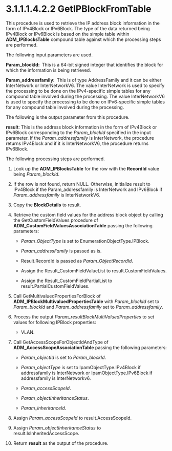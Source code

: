 <html dir="LTR" xmlns:mshelp="http://msdn.microsoft.com/mshelp" xmlns:ddue="http://ddue.schemas.microsoft.com/authoring/2003/5" xmlns:xlink="http://www.w3.org/1999/xlink" xmlns:tool="http://www.microsoft.com/tooltip">
 <body>
 <div id="header">
 <h1 class="heading">3.1.1.1.4.2.2 GetIPBlockFromTable</h1>
 </div>
 <div id="mainSection">
 <div id="mainBody">
 <div id="allHistory" class="saveHistory"></div>
 <div id="sectionSection0" class="section" name="collapseableSection">
 

<p>This procedure is used to retrieve the IP address block
information in the form of IPv4Block or IPv6Block. The type of the data
returned being IPv4Block or IPv6Block is based on the simple table within <b>ADM_IPBlocksTable</b>
compound table against which the processing steps are performed. </p>

<p>The following input parameters are used.</p>

<p><b>Param_blockId: </b> This is a 64-bit signed
integer that identifies the block for which the information is being retrieved.</p>

<p><b>Param_addressfamily: </b> This is of type
AddressFamily and it can be either InterNetwork or InterNetworkV6. The value
InterNetwork is used to specify the processing to be done on the IPv4-specific
simple tables for any compound table involved during the processing. The value
InterNetworkV6 is used to specify the processing to be done on IPv6-specific
simple tables for any compound table involved during the processing. </p>

<p>The following is the
output parameter from this procedure.</p>

<p><b>result</b>: This is the address block information
in the form of IPv4Block or IPv6Block corresponding to the <i>Param_blockId</i>
specified in the input parameter. If the <i>Param_addressfamily</i> is
InterNetwork, the procedure returns IPv4Block and if it is InterNetworkV6, the
procedure returns IPv6Block.</p>

<p>The following processing
steps are performed.</p>

<ol><li><p><span> </span>Look up the <b>ADM_IPBlocksTable</b>
for the row with the <b>RecordId</b> value being <i>Param_blockId</i>.</p>

</li><li><p><span> </span>If the row is
not found, return NULL. Otherwise, initialize result to IPv4Block if the
Param_addressfamily is InterNetwork and IPv6Block if <i>Param_addressfamily</i>
is InterNetworkV6.</p>

</li><li><p><span> </span>Copy the <b>BlockDetails</b>
to result.</p>

</li><li><p><span> </span>Retrieve the
custom field values for the address block object by calling the
GetCustomFieldValues procedure of <b>ADM_CustomFieldValuesAssociationTable</b>
passing the following parameters:</p>

<ul><li><p><span><span> </span></span><i>Param_ObjectType</i>
is set to EnumerationObjectType.IPBlock.</p>

</li><li><p><span><span> </span></span><i>Param_addressFamily</i>
is passed as is.</p>

</li><li><p><span><span> </span></span>Result.RecordId
is passed as <i>Param_ObjectRecordId</i>.</p>

</li><li><p><span><span> </span></span>Assign
the Result_CustomFieldValueList to result.CustomFieldValues.</p>

</li><li><p><span><span> </span></span>Assign
the Result_CustomFieldPartialList to result.PartialCustomFieldValues.</p>

</li></ul></li><li><p><span> </span>Call
GetMultivaluedPropertiesForBlock of <b>ADM_IPBlockMultivaluedPropertiesTable</b>
with <i>Param_blockId</i> set to <i>Param_blockId</i> and <i>Param_addressfamily</i>
set to <i>Param_addressfamily</i>.</p>

</li><li><p><span> </span>Process the
output <i>Param_resultBlockMultiValuedProperties</i> to set values for
following IPBlock properties:</p>

<ul><li><p><span><span> </span></span>VLAN.</p>

</li></ul></li><li><p><span> </span>Call
GetAccessScopeForObjectIdAndType of <b>ADM_AccessScopeAssociationTable</b>
passing the following parameters:</p>

<ul><li><p><span><span> </span></span><i>Param_objectId</i>
is set to <i>Param_blockId</i>.</p>

</li><li><p><span><span> </span></span><i>Param_objectType</i>
is set to IpamObjectType.IPv4Block if addressfamily is InterNetwork or
IpamObjectType.IPv6Block if addressfamily is InterNetworkv6.</p>

</li><li><p><span><span> </span></span><i>Param_accessScopeId</i>.</p>

</li><li><p><span><span> </span></span><i>Param_objectInheritanceStatus</i>.</p>

</li><li><p><span><span> </span></span><i>Param_inheritanceId</i>.</p>

</li></ul></li><li><p><span> </span>Assign <i>Param_accessScopeId</i>
to result.AccessScopeId.</p>

</li><li><p><span> </span>Assign <i>Param_objectInheritanceStatus</i>
to result.IsInheritedAccessScope.</p>

</li><li><p><span> </span>Return <b>result</b> as the
output of the procedure.</p>

</li></ol>
 </div>
 </div>
 </div>
 </body>
</html>